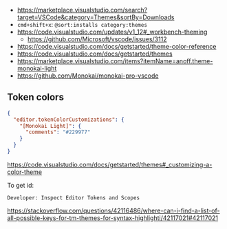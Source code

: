 - https://marketplace.visualstudio.com/search?target=VSCode&category=Themes&sortBy=Downloads
- `cmd+shift+x`: `@sort:installs category:themes`
- https://code.visualstudio.com/updates/v1_12#_workbench-theming
  - https://github.com/Microsoft/vscode/issues/3112
- https://code.visualstudio.com/docs/getstarted/theme-color-reference
- https://code.visualstudio.com/docs/getstarted/themes
- https://marketplace.visualstudio.com/items?itemName=anoff.theme-monokai-light
- https://github.com/Monokai/monokai-pro-vscode

## Token colors

```json
{
  "editor.tokenColorCustomizations": {
    "[Monokai Light]": {
      "comments": "#229977"
    }
  }
}
```

https://code.visualstudio.com/docs/getstarted/themes#_customizing-a-color-theme

To get id:

`Developer: Inspect Editor Tokens and Scopes`

https://stackoverflow.com/questions/42116486/where-can-i-find-a-list-of-all-possible-keys-for-tm-themes-for-syntax-highlighti/42117021#42117021
